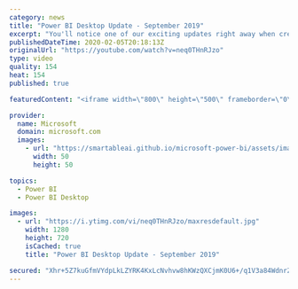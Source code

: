 ```yaml
---
category: news
title: "Power BI Desktop Update - September 2019"
excerpt: "You'll notice one of our exciting updates right away when creating new reports with the September update of Power BI Desktop, a new, modern default theme! Not only do we have a new default theme, but we've more than doubled the number of built-in theme options for your report. If you're a theme author,"
publishedDateTime: 2020-02-05T20:18:13Z
originalUrl: "https://youtube.com/watch?v=neq0THnRJzo"
type: video
quality: 154
heat: 154
published: true

featuredContent: "<iframe width=\"800\" height=\"500\" frameborder=\"0\" src=\"https://www.youtube.com/embed/neq0THnRJzo\" allow=\"accelerometer; autoplay; encrypted-media; gyroscope; picture-in-picture\" allowfullscreen></iframe>"

provider:
  name: Microsoft
  domain: microsoft.com
  images:
    - url: "https://smartableai.github.io/microsoft-power-bi/assets/images/organizations/microsoft.com-50x50.jpg"
      width: 50
      height: 50

topics:
  - Power BI
  - Power BI Desktop

images:
  - url: "https://i.ytimg.com/vi/neq0THnRJzo/maxresdefault.jpg"
    width: 1280
    height: 720
    isCached: true
    title: "Power BI Desktop Update - September 2019"

secured: "Xhr+5Z7kuGfmVYdpLkLZYRK4KxLcNvhvw8hKWzQXCjmK0U6+/q1V3a84WdnrZRFV7FlxGRQmHh5n95fn4x+oWQPXq6lMO0hi+iQV/Gog+yVdIZ/kj2Fz3cjD7h8k7RL1DR5SLeJA3Z6sC7j065VE/evL3Fd0REuxK3bDsvPBi4x7fH6JgR2FM1e0VSHZivEMrClovPDdW53waQsvuFvGKMtVGaPG1YLVOceLZ1v5Y60UF4nSVUVbPldiQVe021grsrPk0aviIz7l0ZEIM+5KGUZvop0g9/jNEpOVMExKKg+/jPgcPTMLpsIEIRBghCcuKtyQSQxsavgf2dY5Bc6KQv5FbMMVT3RaliNxdz9RIzrXYCyATUjAH2Dm8+y4YCly6aLxpn5Sf7wHbYOETNBYKgtBFisGk+4b+WrnAD/xRbxjayB1p1ekZdhiBvJfM2Yg;SUYKkmUd0fyXbU/sk4HlSA=="
---
```


